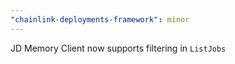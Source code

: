 ```yaml
---
"chainlink-deployments-framework": minor
---
```


JD Memory Client now supports filtering in `ListJobs`
